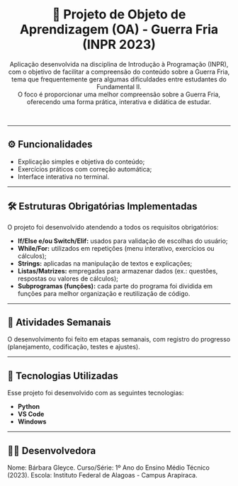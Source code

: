 <h1 align="center"> 📘 Projeto de Objeto de Aprendizagem (OA) - Guerra Fria (INPR 2023) </h1>

<p align="center">
Aplicação desenvolvida na disciplina de Introdução à Programação (INPR), com o objetivo de facilitar a compreensão do conteúdo sobre a Guerra Fria, tema que frequentemente gera algumas dificuldades entre estudantes do Fundamental II. <br/>
O foco é proporcionar uma melhor compreensão sobre a Guerra Fria, oferecendo uma forma prática, interativa e didática de estudar.
</p>
<br>

---

## ⚙️ Funcionalidades
- Explicação simples e objetiva do conteúdo;  
- Exercícios práticos com correção automática;  
- Interface interativa no terminal.  

---

## 🛠️ Estruturas Obrigatórias Implementadas
O projeto foi desenvolvido atendendo a todos os requisitos obrigatórios:

- **If/Else e/ou Switch/Elif:** usados para validação de escolhas do usuário;  
- **While/For:** utilizados em repetições (menu interativo, exercícios ou cálculos);
- **Strings:** aplicadas na manipulação de textos e explicações;  
- **Listas/Matrizes:** empregadas para armazenar dados (ex.: questões, respostas ou valores de cálculos);  
- **Subprogramas (funções):** cada parte do programa foi dividida em funções para melhor organização e reutilização de código.  

---

## 📅 Atividades Semanais
O desenvolvimento foi feito em etapas semanais, com registro do progresso (planejamento, codificação, testes e ajustes).  

---

## 🚀 Tecnologias Utilizadas
Esse projeto foi desenvolvido com as seguintes tecnologias:

- **Python** 
- **VS Code**
- **Windows**

---

## 👨‍💻 Desenvolvedora
Nome: Bárbara Gleyce.
Curso/Série: 1º Ano do Ensino Médio Técnico (2023).
Escola: Instituto Federal de Alagoas - Campus Arapiraca.

